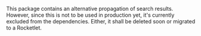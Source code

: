 This package contains an alternative propagation of search results.
However, since this is not to be used in production yet, it's currently excluded from the dependencies.
Either, it shall be deleted soon or migrated to a Rocketlet.
